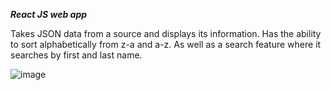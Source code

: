 ***React JS web app***

Takes JSON data from a source and displays its information.
Has the ability to sort alphabetically from z-a and a-z.
As well as a search feature where it searches by first and last name.

![image](https://user-images.githubusercontent.com/34546167/167268575-710049a9-b9a5-4c4e-aa84-8dfb5b5d0b95.png)
